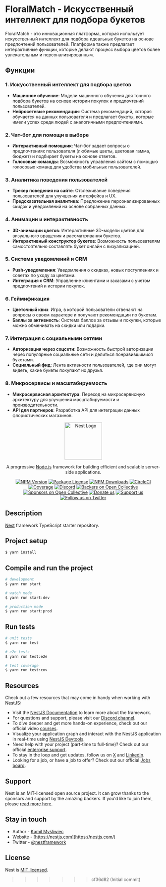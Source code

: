 # FloralMatch - Искусственный интеллект для подбора букетов

FloralMatch - это инновационная платформа, которая использует искусственный интеллект для подбора идеальных букетов на основе предпочтений пользователей. Платформа также предлагает интерактивные функции, которые делают процесс выбора цветов более увлекательным и персонализированным.

## Функции

### 1. Искусственный интеллект для подбора цветов
- **Машинное обучение**: Модели машинного обучения для точного подбора букетов на основе истории покупок и предпочтений пользователей.
- **Нейросетевые рекомендации**: Система рекомендаций, которая обучается на данных пользователя и предлагает букеты, которые имели успех среди людей с аналогичными предпочтениями.

### 2. Чат-бот для помощи в выборе
- **Интерактивный помощник**: Чат-бот задает вопросы о предпочтениях пользователя (любимые цветы, цветовая гамма, бюджет) и подбирает букеты на основе ответов.
- **Голосовые команды**: Возможность управления сайтом с помощью голосовых команд для удобства мобильных пользователей.

### 3. Аналитика поведения пользователей
- **Трекер поведения на сайте**: Отслеживание поведения пользователей для улучшения интерфейса и UX.
- **Предсказательная аналитика**: Предложение персонализированных скидок и уведомлений на основе собранных данных.

### 4. Анимации и интерактивность
- **3D-анимации цветов**: Интерактивные 3D-модели цветов для визуального вращения и рассматривания букетов.
- **Интерактивный конструктор букетов**: Возможность пользователям самостоятельно составлять букет онлайн с визуализацией.

### 5. Система уведомлений и CRM
- **Push-уведомления**: Уведомления о скидках, новых поступлениях и советах по уходу за цветами.
- **Интеграция с CRM**: Управление клиентами и заказами с учетом предпочтений и истории покупок.

### 6. Геймификация
- **Цветочный квиз**: Игра, в которой пользователи отвечают на вопросы о своем характере и получают рекомендации по букетам.
- **Баллы за активность**: Система баллов за отзывы и покупки, которые можно обменивать на скидки или подарки.

### 7. Интеграция с социальными сетями
- **Авторизация через соцсети**: Возможность быстрой авторизации через популярные социальные сети и делиться понравившимися букетами.
- **Социальный фид**: Лента активности пользователей, где они могут видеть, какие букеты покупают их друзья.

### 8. Микросервисы и масштабируемость
- **Микросервисная архитектура**: Переход на микросервисную архитектуру для улучшения масштабируемости и производительности.
- **API для партнеров**: Разработка API для интеграции данных флористических магазинов.

<p align="center">
  <a href="http://nestjs.com/" target="blank"><img src="https://nestjs.com/img/logo-small.svg" width="120" alt="Nest Logo" /></a>
</p>

[circleci-image]: https://img.shields.io/circleci/build/github/nestjs/nest/master?token=abc123def456
[circleci-url]: https://circleci.com/gh/nestjs/nest

  <p align="center">A progressive <a href="http://nodejs.org" target="_blank">Node.js</a> framework for building efficient and scalable server-side applications.</p>
    <p align="center">
<a href="https://www.npmjs.com/~nestjscore" target="_blank"><img src="https://img.shields.io/npm/v/@nestjs/core.svg" alt="NPM Version" /></a>
<a href="https://www.npmjs.com/~nestjscore" target="_blank"><img src="https://img.shields.io/npm/l/@nestjs/core.svg" alt="Package License" /></a>
<a href="https://www.npmjs.com/~nestjscore" target="_blank"><img src="https://img.shields.io/npm/dm/@nestjs/common.svg" alt="NPM Downloads" /></a>
<a href="https://circleci.com/gh/nestjs/nest" target="_blank"><img src="https://img.shields.io/circleci/build/github/nestjs/nest/master" alt="CircleCI" /></a>
<a href="https://coveralls.io/github/nestjs/nest?branch=master" target="_blank"><img src="https://coveralls.io/repos/github/nestjs/nest/badge.svg?branch=master#9" alt="Coverage" /></a>
<a href="https://discord.gg/G7Qnnhy" target="_blank"><img src="https://img.shields.io/badge/discord-online-brightgreen.svg" alt="Discord"/></a>
<a href="https://opencollective.com/nest#backer" target="_blank"><img src="https://opencollective.com/nest/backers/badge.svg" alt="Backers on Open Collective" /></a>
<a href="https://opencollective.com/nest#sponsor" target="_blank"><img src="https://opencollective.com/nest/sponsors/badge.svg" alt="Sponsors on Open Collective" /></a>
  <a href="https://paypal.me/kamilmysliwiec" target="_blank"><img src="https://img.shields.io/badge/Donate-PayPal-ff3f59.svg" alt="Donate us"/></a>
    <a href="https://opencollective.com/nest#sponsor"  target="_blank"><img src="https://img.shields.io/badge/Support%20us-Open%20Collective-41B883.svg" alt="Support us"></a>
  <a href="https://twitter.com/nestframework" target="_blank"><img src="https://img.shields.io/twitter/follow/nestframework.svg?style=social&label=Follow" alt="Follow us on Twitter"></a>
</p>
  <!--[![Backers on Open Collective](https://opencollective.com/nest/backers/badge.svg)](https://opencollective.com/nest#backer)
  [![Sponsors on Open Collective](https://opencollective.com/nest/sponsors/badge.svg)](https://opencollective.com/nest#sponsor)-->

## Description

[Nest](https://github.com/nestjs/nest) framework TypeScript starter repository.

## Project setup

```bash
$ yarn install
```

## Compile and run the project

```bash
# development
$ yarn run start

# watch mode
$ yarn run start:dev

# production mode
$ yarn run start:prod
```

## Run tests

```bash
# unit tests
$ yarn run test

# e2e tests
$ yarn run test:e2e

# test coverage
$ yarn run test:cov
```

## Resources

Check out a few resources that may come in handy when working with NestJS:

- Visit the [NestJS Documentation](https://docs.nestjs.com) to learn more about the framework.
- For questions and support, please visit our [Discord channel](https://discord.gg/G7Qnnhy).
- To dive deeper and get more hands-on experience, check out our official video [courses](https://courses.nestjs.com/).
- Visualize your application graph and interact with the NestJS application in real-time using [NestJS Devtools](https://devtools.nestjs.com).
- Need help with your project (part-time to full-time)? Check out our official [enterprise support](https://enterprise.nestjs.com).
- To stay in the loop and get updates, follow us on [X](https://x.com/nestframework) and [LinkedIn](https://linkedin.com/company/nestjs).
- Looking for a job, or have a job to offer? Check out our official [Jobs board](https://jobs.nestjs.com).

## Support

Nest is an MIT-licensed open source project. It can grow thanks to the sponsors and support by the amazing backers. If you'd like to join them, please [read more here](https://docs.nestjs.com/support).

## Stay in touch

- Author - [Kamil Myśliwiec](https://twitter.com/kammysliwiec)
- Website - [https://nestjs.com](https://nestjs.com/)
- Twitter - [@nestframework](https://twitter.com/nestframework)

## License

Nest is [MIT licensed](https://github.com/nestjs/nest/blob/master/LICENSE).
>>>>>>> cf36d82 (Initial commit)

